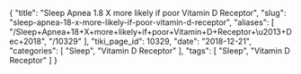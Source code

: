 {
    "title": "Sleep Apnea 1.8 X more likely if poor Vitamin D Receptor",
    "slug": "sleep-apnea-18-x-more-likely-if-poor-vitamin-d-receptor",
    "aliases": [
        "/Sleep+Apnea+18+X+more+likely+if+poor+Vitamin+D+Receptor+\u2013+Dec+2018",
        "/10329"
    ],
    "tiki_page_id": 10329,
    "date": "2018-12-21",
    "categories": [
        "Sleep",
        "Vitamin D Receptor"
    ],
    "tags": [
        "Sleep",
        "Vitamin D Receptor"
    ]
}